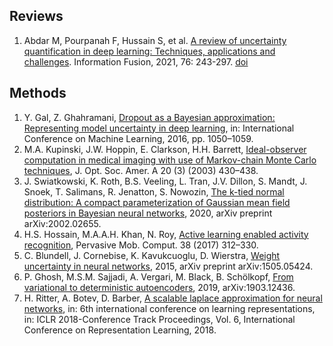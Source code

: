 ## Reviews
1. Abdar M, Pourpanah F, Hussain S, et al. [A review of uncertainty quantification in deep learning: Techniques, applications and challenges](Uncertainty/Reviews/UQ_in_DL.md). Information Fusion, 2021, 76: 243-297. [doi](https://doi.org/10.1016/j.inffus.2021.05.008)

## Methods

1. Y. Gal, Z. Ghahramani, [Dropout as a Bayesian approximation: Representing model uncertainty in deep learning](Undertainty/Methods/MCD.md), in: International Conference on Machine Learning, 2016, pp. 1050–1059.
2. M.A. Kupinski, J.W. Hoppin, E. Clarkson, H.H. Barrett, [Ideal-observer computation in medical imaging with use of Markov-chain Monte Carlo techniques](Uncertainty/Methods/MCMC.md), J. Opt. Soc. Amer. A 20 (3) (2003) 430–438.
3. J. Swiatkowski, K. Roth, B.S. Veeling, L. Tran, J.V. Dillon, S. Mandt, J. Snoek, T. Salimans, R. Jenatton, S. Nowozin, [The k-tied normal distribution: A compact parameterization of Gaussian mean field posteriors in Bayesian neural networks](Uncertainty/Methods/VI.md), 2020, arXiv preprint arXiv:2002.02655.
4. H.S. Hossain, M.A.A.H. Khan, N. Roy, [Active learning enabled activity recognition](Uncertainty/Methods/BAL.md), Pervasive Mob. Comput. 38 (2017) 312–330.
5. C. Blundell, J. Cornebise, K. Kavukcuoglu, D. Wierstra, [Weight uncertainty in neural networks](Uncertainty/Methods/BBB.md), 2015, arXiv preprint arXiv:1505.05424. 
6. P. Ghosh, M.S.M. Sajjadi, A. Vergari, M. Black, B. Schölkopf, [From variational to deterministic autoencoders](Uncertainty/Methods/VAE.md), 2019, arXiv:1903.12436.
7. H. Ritter, A. Botev, D. Barber, [A scalable laplace approximation for neural networks](Uncertainty/Methods/LA.md), in: 6th international conference on learning representations, in: ICLR 2018-Conference Track Proceedings, Vol. 6, International Conference on Representation Learning, 2018.